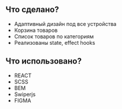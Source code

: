 
## Что сделано?

- Адаптивный дизайн под все устройства
- Корзина товаров
- Список товаров по категориям
- Реализованы state, effect hooks

## Что использовано?

- REACT
- SCSS
- BEM
- Swiperjs
- FIGMA


